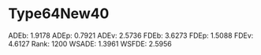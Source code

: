 # Type64New40

ADEb: 1.9178
ADEp: 0.7921
ADEv: 2.5736
FDEb: 3.6273
FDEp: 1.5088
FDEv: 4.6127
Rank: 1200
WSADE: 1.3961
WSFDE: 2.5956